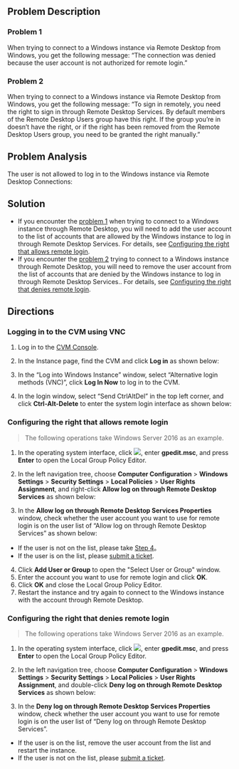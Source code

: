 ## Problem Description

<span id="FaultPhenomenon1"></span>
### Problem 1
When trying to connect to a Windows instance via Remote Desktop from Windows, you get the following message: “The connection was denied because the user account is not authorized for remote login.”


<span id="FaultPhenomenon2"></span>
### Problem 2
When trying to connect to a Windows instance via Remote Desktop from Windows, you get the following message: “To sign in remotely, you need the right to sign in through Remote Desktop Services. By default members of the Remote Desktop Users group have this right. If the group you’re in doesn’t have the right, or if the right has been removed from the Remote Desktop Users group, you need to be granted the right manually.”


## Problem Analysis

The user is not allowed to log in to the Windows instance via Remote Desktop Connections:

## Solution
- If you encounter the [problem 1](#FaultPhenomenon1) when trying to connect to a Windows instance through Remote Desktop, you will need to add the user account to the list of accounts that are allowed by the Windows instance to log in through Remote Desktop Services. For details, see [Configuring the right that allows remote login](#ConfigurationToAllowAccess).
- If you encounter the [problem 2](#FaultPhenomenon2) trying to connect to a Windows instance through Remote Desktop, you will need to remove the user account from the list of accounts that are denied by the Windows instance to log in through Remote Desktop Services.. For details, see [Configuring the right that denies remote login](#ModifyLoginAuthority).

## Directions

### Logging in to the CVM using VNC
1. Log in to the [CVM Console](https://console.cloud.tencent.com/cvm/index).
2. In the Instance page, find the CVM and click **Log in** as shown below:

3. In the “Log into Windows Instance” window, select “Alternative login methods (VNC)”, click **Log In Now** to log in to the CVM.
4. In the login window, select “Send CtrlAltDel” in the top left corner, and click **Ctrl-Alt-Delete** to enter the system login interface as shown below:


<span id="ConfigurationToAllowAccess"></span>
### Configuring the right that allows remote login

> The following operations take Windows Server 2016 as an example.
>
1. In the operating system interface, click <img src="https://main.qcloudimg.com/raw/330624bafb194914948c8ebd9e47334d.png" style="margin: 0;">, enter **gpedit.msc**, and press **Enter** to open the Local Group Policy Editor.
2. In the left navigation tree, choose **Computer Configuration** > **Windows Settings** > **Security Settings** > **Local Policies** > **User Rights Assignment**, and right-click **Allow log on through Remote Desktop Services** as shown below:

3. In the **Allow log on through Remote Desktop Services Properties** window, check whether the user account you want to use for remote login is on the user list of “Allow log on through Remote Desktop Services” as shown below:

 - If the user is not on the list, please take [Step 4](#step04)。
 - If the user is on the list, please [submit a ticket](https://console.cloud.tencent.com/workorder/category?level1_id=6&level2_id=7&source=0&data_title=%E4%BA%91%E6%9C%8D%E5%8A%A1%E5%99%A8CVM&level3_id=142&radio_title=%E4%BA%91%E6%9C%8D%E5%8A%A1%E5%99%A8%E7%99%BB%E5%BD%95%E4%B8%8D%E4%B8%8A&queue=15&scene_code=12686&step=2).
4. <span id="step04">Click **Add User or Group** to open the "Select User or Group" window. </span>
5. Enter the account you want to use for remote login and click **OK**.
6. Click **OK** and close the Local Group Policy Editor.
7. Restart the instance and try again to connect to the Windows instance with the account through Remote Desktop.

<span id="ModifyLoginAuthority"></span>
### Configuring the right that denies remote login

> The following operations take Windows Server 2016 as an example.
>
1. In the operating system interface, click <img src="https://main.qcloudimg.com/raw/330624bafb194914948c8ebd9e47334d.png" style="margin: 0;">, enter **gpedit.msc**, and press **Enter** to open the Local Group Policy Editor.
2. In the left navigation tree, choose **Computer Configuration** > **Windows Settings** > **Security Settings** > **Local Policies** > **User Rights Assignment**, and double-click **Deny log on through Remote Desktop Services** as shown below:

3. In the **Deny log on through Remote Desktop Services Properties** window, check whether the user account you want to use for remote login is on the user list of “Deny log on through Remote Desktop Services”.
 - If the user is on the list, remove the user account from the list and restart the instance.
 - If the user is not on the list, please [submit a ticket](https://console.cloud.tencent.com/workorder/category?level1_id=6&level2_id=7&source=0&data_title=%E4%BA%91%E6%9C%8D%E5%8A%A1%E5%99%A8CVM&level3_id=142&radio_title=%E4%BA%91%E6%9C%8D%E5%8A%A1%E5%99%A8%E7%99%BB%E5%BD%95%E4%B8%8D%E4%B8%8A&queue=15&scene_code=12686&step=2).
